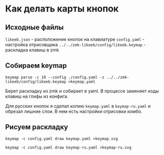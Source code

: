 # Как делать карты кнопок

## Исходные файлы

`likeeb.json` - расположение кнопок на клавиатуре
`config.yaml` - настройка отрисовщика
`../../zmk-likeeb/config/likeeb.keymap` - раскладка клавиш в zmk

## Собираем keymap

```
keymap parse -c 10 --config ./config.yaml -z ../../zmk-likeeb/config/likeeb.keymap >keymap.yaml
```

Берет раскладку из zmk и собирает в yaml. В процессе заменяет коды клавиш на глифы из конфига.

Для русских кнопок я сделал копию `keymap.yaml` в `keymap-ru.yaml` и обрезал лишние слои. В нем есть настройки отрисовки комбо.

## Рисуем раскладку

```
keymap -c config.yaml draw keymap.yaml >keymap.svg

keymap -c config.yaml draw keymap-ru.yaml >keymap-ru.svg
```